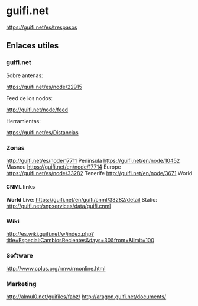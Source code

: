 # guifi.net

https://guifi.net/es/trespasos

## Enlaces utiles

### guifi.net

Sobre antenas:

https://guifi.net/es/node/22915

Feed de los nodos:

http://guifi.net/node/feed

Herramientas:

https://guifi.net/es/Distancias

### Zonas

http://guifi.net/es/node/17711 Peninsula
https://guifi.net/en/node/10452 Masnou
https://guifi.net/en/node/17714 Europe
https://guifi.net/es/node/33282 Tenerife
http://guifi.net/en/node/3671 World

#### CNML links

**World**
Live: https://guifi.net/en/guifi/cnml/33282/detail
Static: http://guifi.net/snpservices/data/guifi.cnml

### Wiki

http://es.wiki.guifi.net/w/index.php?title=Especial:CambiosRecientes&days=30&from=&limit=100

### Software

http://www.cplus.org/rmw/rmonline.html

### Marketing
http://almul0.net/guifiles/fabz/
http://aragon.guifi.net/documents/
